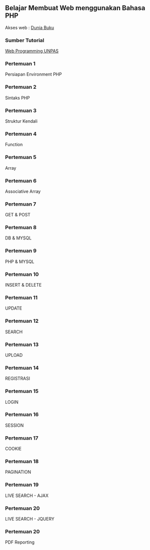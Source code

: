 ## Belajar Membuat Web menggunakan Bahasa PHP

Akses web : [Dunia Buku](duniabuku.epizy.com)

### Sumber Tutorial
[Web Programming UNPAS](https://www.youtube.com/playlist?list=PLFIM0718LjIUqXfmEIBE3-uzERZPh3vp6)

### Pertemuan 1
Persiapan Environment PHP

### Pertemuan 2
Sintaks PHP

### Pertemuan 3
Struktur Kendali

### Pertemuan 4
Function

### Pertemuan 5
Array

### Pertemuan 6
Associative Array

### Pertemuan 7
GET & POST

### Pertemuan 8
DB & MYSQL

### Pertemuan 9
PHP & MYSQL

### Pertemuan 10
INSERT & DELETE

### Pertemuan 11
UPDATE

### Pertemuan 12
SEARCH

### Pertemuan 13
UPLOAD

### Pertemuan 14
REGISTRASI

### Pertemuan 15 
LOGIN

### Pertemuan 16 
SESSION

### Pertemuan 17
COOKIE

### Pertemuan 18
PAGINATION

### Pertemuan 19
LIVE SEARCH - AJAX

### Pertemuan 20
LIVE SEARCH - JQUERY

### Pertemuan 20
PDF Reporting

